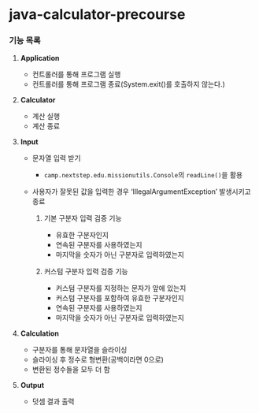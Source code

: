 # java-calculator-precourse

### 기능 목록

1. **Application**
    - 컨트롤러를 통해 프로그램 실행
    - 컨트롤러를 통해 프로그램 종료(System.exit()를 호출하지 않는다.)

2. **Calculator**
    - 계산 실행
    - 계산 종료
      
3. **Input**
    - 문자열 입력 받기
        - `camp.nextstep.edu.missionutils.Console`의 `readLine()`을 활용
          
    - 사용자가 잘못된 값을 입력한 경우 ‘IllegalArgumentException’ 발생시키고 종료
        1) 기본 구분자 입력 검증 기능
           - 유효한 구분자인지
           - 연속된 구분자를 사용하였는지
           - 마지막을 숫자가 아닌 구분자로 입력하였는지
           
        2) 커스텀 구분자 입력 검증 기능
           - 커스텀 구분자를 지정하는 문자가 앞에 있는지
           - 커스텀 구분자를 포함하여 유효한 구분자인지
           - 연속된 구분자를 사용하였는지
           - 마지막을 숫자가 아닌 구분자로 입력하였는지
          
4. **Calculation**
    - 구분자를 통해 문자열을 슬라이싱
    - 슬라이싱 후 정수로 형변환(공백이라면 0으로)
    - 변환된 정수들을 모두 더 함
      
5. **Output**
    - 덧셈 결과 출력
